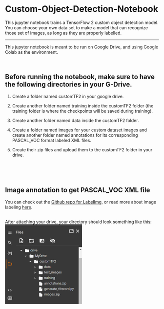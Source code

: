 # Custom-Object-Detection-Notebook
This jupyter notebook trains a TensorFlow 2 custom object detection model. You can choose your own data set to make a model that can recognize those set of images, as long as they are properly labelled.

---

This jupyter notebook is meant to be run on Google Drive, and using Google Colab as the environment.

<br>

## Before running the notebook, make sure to have the following directories in your  G-Drive. ##

1.  Create a folder named customTF2 in your google drive.

2. Create another folder named training inside the customTF2 folder (the training folder is where the checkpoints will be saved during training).

3. Create another folder named data inside the customTF2 folder.

4. Create a folder named images for your custom dataset images and create another folder named annotations for its corresponding PASCAL_VOC format labeled XML files.

5. Create their zip files and upload them to the customTF2 folder in your drive.


<br><br><br>

## Image annotation to get PASCAL_VOC XML file
You can check out the [Github repo for LabelImg](https://github.com/heartexlabs/labelImg), or read more about image labeling [here](https://viso.ai/computer-vision/labelimg-for-image-annotation/).

<br>
After attaching your drive, your directory should look something like this: 
<img src="assets/directory.png" alt="Colab directory after mounting drive" width="50%">

